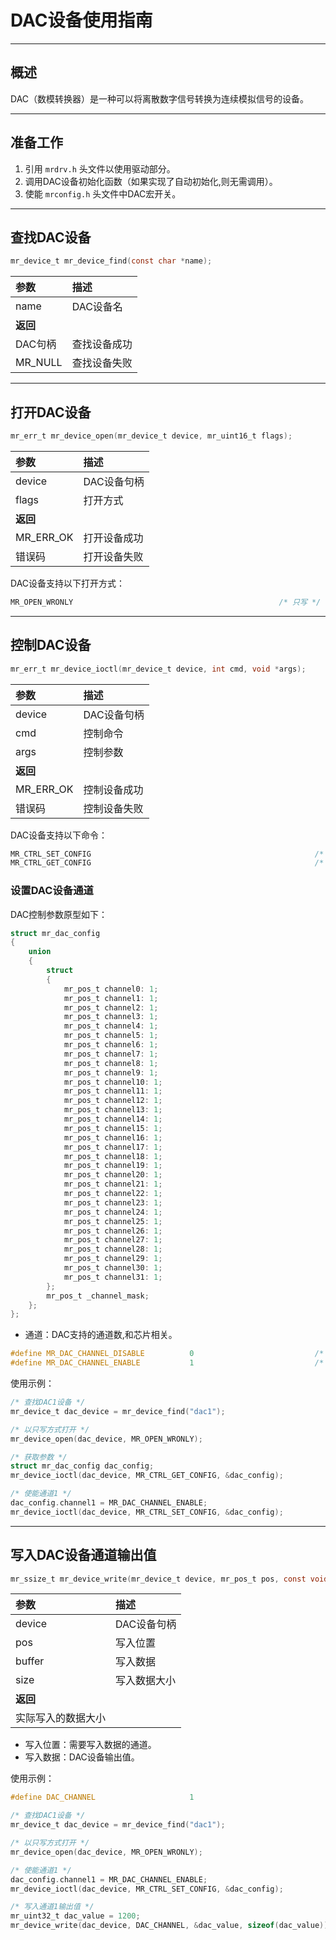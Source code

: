 # DAC设备使用指南

----------

## 概述

DAC（数模转换器）是一种可以将离散数字信号转换为连续模拟信号的设备。

----------

## 准备工作

1. 引用 `mrdrv.h` 头文件以使用驱动部分。
2. 调用DAC设备初始化函数（如果实现了自动初始化,则无需调用）。
3. 使能 `mrconfig.h` 头文件中DAC宏开关。

----------

## 查找DAC设备

```c
mr_device_t mr_device_find(const char *name);
```

| 参数      | 描述     |
|:--------|:-------|
| name    | DAC设备名 |
| **返回**  |        |
| DAC句柄   | 查找设备成功 |
| MR_NULL | 查找设备失败 |

----------

## 打开DAC设备

```c
mr_err_t mr_device_open(mr_device_t device, mr_uint16_t flags);
```

| 参数        | 描述      |
|:----------|:--------|
| device    | DAC设备句柄 |
| flags     | 打开方式    |
| **返回**    |         |
| MR_ERR_OK | 打开设备成功  |
| 错误码       | 打开设备失败  |  

DAC设备支持以下打开方式：

```c
MR_OPEN_WRONLY                                              /* 只写 */
```

----------

## 控制DAC设备

```c
mr_err_t mr_device_ioctl(mr_device_t device, int cmd, void *args);
```

| 参数        | 描述      |
|:----------|:--------|
| device    | DAC设备句柄 |
| cmd       | 控制命令    |
| args      | 控制参数    |
| **返回**    |         |
| MR_ERR_OK | 控制设备成功  |
| 错误码       | 控制设备失败  |

DAC设备支持以下命令：

```c
MR_CTRL_SET_CONFIG                                                  /* 设置参数 */
MR_CTRL_GET_CONFIG                                                  /* 获取参数 */
```

### 设置DAC设备通道

DAC控制参数原型如下：

```c
struct mr_dac_config
{
    union
    {
        struct
        {
            mr_pos_t channel0: 1;
            mr_pos_t channel1: 1;
            mr_pos_t channel2: 1;
            mr_pos_t channel3: 1;
            mr_pos_t channel4: 1;
            mr_pos_t channel5: 1;
            mr_pos_t channel6: 1;
            mr_pos_t channel7: 1;
            mr_pos_t channel8: 1;
            mr_pos_t channel9: 1;
            mr_pos_t channel10: 1;
            mr_pos_t channel11: 1;
            mr_pos_t channel12: 1;
            mr_pos_t channel13: 1;
            mr_pos_t channel14: 1;
            mr_pos_t channel15: 1;
            mr_pos_t channel16: 1;
            mr_pos_t channel17: 1;
            mr_pos_t channel18: 1;
            mr_pos_t channel19: 1;
            mr_pos_t channel20: 1;
            mr_pos_t channel21: 1;
            mr_pos_t channel22: 1;
            mr_pos_t channel23: 1;
            mr_pos_t channel24: 1;
            mr_pos_t channel25: 1;
            mr_pos_t channel26: 1;
            mr_pos_t channel27: 1;
            mr_pos_t channel28: 1;
            mr_pos_t channel29: 1;
            mr_pos_t channel30: 1;
            mr_pos_t channel31: 1;
        };
        mr_pos_t _channel_mask;
    };
};
```

- 通道：DAC支持的通道数,和芯片相关。

```c
#define MR_DAC_CHANNEL_DISABLE          0                           /* 失能通道 */
#define MR_DAC_CHANNEL_ENABLE           1                           /* 使能通道 */
```

使用示例：

```c
/* 查找DAC1设备 */
mr_device_t dac_device = mr_device_find("dac1");

/* 以只写方式打开 */
mr_device_open(dac_device, MR_OPEN_WRONLY);

/* 获取参数 */
struct mr_dac_config dac_config;
mr_device_ioctl(dac_device, MR_CTRL_GET_CONFIG, &dac_config);

/* 使能通道1 */
dac_config.channel1 = MR_DAC_CHANNEL_ENABLE;
mr_device_ioctl(dac_device, MR_CTRL_SET_CONFIG, &dac_config);
```

----------

## 写入DAC设备通道输出值

```c
mr_ssize_t mr_device_write(mr_device_t device, mr_pos_t pos, const void *buffer, mr_size_t size);
```

| 参数        | 描述      |
|:----------|:--------|
| device    | DAC设备句柄 |
| pos       | 写入位置    |
| buffer    | 写入数据    |
| size      | 写入数据大小  |
| **返回**    |         |
| 实际写入的数据大小 |         |  

- 写入位置：需要写入数据的通道。
- 写入数据：DAC设备输出值。

使用示例：

```c
#define DAC_CHANNEL                     1

/* 查找DAC1设备 */
mr_device_t dac_device = mr_device_find("dac1");

/* 以只写方式打开 */
mr_device_open(dac_device, MR_OPEN_WRONLY);

/* 使能通道1 */
dac_config.channel1 = MR_DAC_CHANNEL_ENABLE;
mr_device_ioctl(dac_device, MR_CTRL_SET_CONFIG, &dac_config);

/* 写入通道1输出值 */
mr_uint32_t dac_value = 1200;
mr_device_write(dac_device, DAC_CHANNEL, &dac_value, sizeof(dac_value));
```